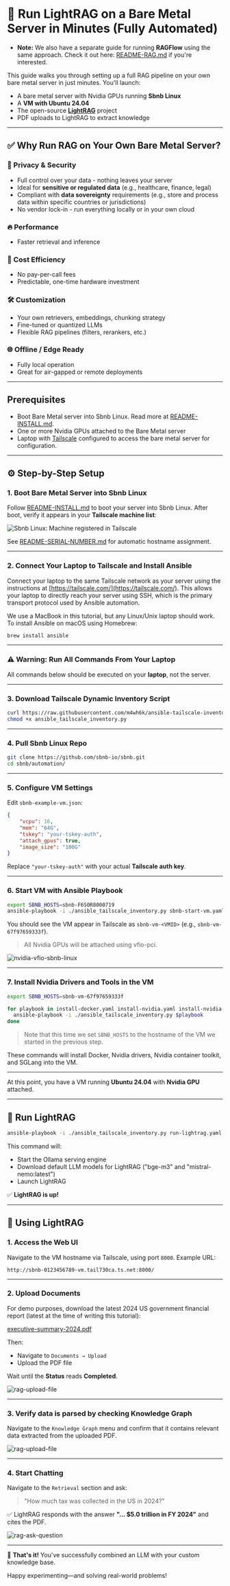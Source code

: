 
# 🚀 Run LightRAG on a Bare Metal Server in Minutes (Fully Automated)

* **Note:** We also have a separate guide for running **RAGFlow** using the same approach. Check it out here: [README-RAG.md](README-RAG.md) if you're interested.

This guide walks you through setting up a full RAG pipeline on your own bare metal server in just minutes. You'll launch:

- A bare metal server with Nvidia GPUs running **Sbnb Linux**
- A **VM with Ubuntu 24.04**
- The open-source [**LightRAG**](https://github.com/HKUDS/LightRAG) project
- PDF uploads to LightRAG to extract knowledge

---

## ✅ Why Run RAG on Your Own Bare Metal Server?

### 🔐 Privacy & Security
- Full control over your data - nothing leaves your server  
- Ideal for **sensitive or regulated data** (e.g., healthcare, finance, legal)  
- Compliant with **data sovereignty** requirements (e.g., store and process data within specific countries or jurisdictions)  
- No vendor lock-in - run everything locally or in your own cloud  

### 🔥 Performance
- Faster retrieval and inference

### 💸 Cost Efficiency
- No pay-per-call fees
- Predictable, one-time hardware investment

### 🛠️ Customization
- Your own retrievers, embeddings, chunking strategy
- Fine-tuned or quantized LLMs
- Flexible RAG pipelines (filters, rerankers, etc.)

### 🌐 Offline / Edge Ready
- Fully local operation
- Great for air-gapped or remote deployments

---

## Prerequisites

- Boot Bare Metal server into Sbnb Linux. Read more at [README-INSTALL.md](README-INSTALL.md).
- One or more Nvidia GPUs attached to the Bare Metal server
- Laptop with [Tailscale](https://tailscale.com/) configured to access the bare metal server for configuration.

---

## ⚙️ Step-by-Step Setup

### 1. Boot Bare Metal Server into Sbnb Linux

Follow [README-INSTALL.md](README-INSTALL.md) to boot your server into Sbnb Linux. After boot, verify it appears in your **Tailscale machine list**:

![Sbnb Linux: Machine registered in Tailscale](images/serial-number-tailscale.png)

See [README-SERIAL-NUMBER.md](README-SERIAL-NUMBER.md) for automatic hostname assignment.

---

### 2. Connect Your Laptop to Tailscale and Install Ansible

Connect your laptop to the same Tailscale network as your server using the instructions at [https://tailscale.com/](https://tailscale.com/). This allows your laptop to directly reach your server using SSH, which is the primary transport protocol used by Ansible automation.

We use a MacBook in this tutorial, but any Linux/Unix laptop should work.  
To install Ansible on macOS using Homebrew:

```sh
brew install ansible
```
---

### ⚠️ Warning: Run All Commands From Your Laptop

All commands below should be executed on your **laptop**, not the server.

---

### 3. Download Tailscale Dynamic Inventory Script

```sh
curl https://raw.githubusercontent.com/m4wh6k/ansible-tailscale-inventory/refs/heads/main/ansible_tailscale_inventory.py -O
chmod +x ansible_tailscale_inventory.py
```

---

### 4. Pull Sbnb Linux Repo

```sh
git clone https://github.com/sbnb-io/sbnb.git
cd sbnb/automation/
```

---

### 5. Configure VM Settings

Edit `sbnb-example-vm.json`:

```json
{
    "vcpu": 16,
    "mem": "64G",
    "tskey": "your-tskey-auth",
    "attach_gpus": true,
    "image_size": "100G"
}
```

Replace `"your-tskey-auth"` with your actual **Tailscale auth key**.

---

### 6. Start VM with Ansible Playbook

```sh
export SBNB_HOSTS=sbnb-F6S0R8000719
ansible-playbook -i ./ansible_tailscale_inventory.py sbnb-start-vm.yaml
```

You should see the VM appear in Tailscale as `sbnb-vm-<VMID>` (e.g., `sbnb-vm-67f97659333f`).

> All Nvidia GPUs will be attached using vfio-pci.

![nvidia-vfio-sbnb-linux](images/nvidia-vfio-sbnb-linux.png)

---

### 7. Install Nvidia Drivers and Tools in the VM

```bash
export SBNB_HOSTS=sbnb-vm-67f97659333f

for playbook in install-docker.yaml install-nvidia.yaml install-nvidia-container-toolkit.yaml; do
  ansible-playbook -i ./ansible_tailscale_inventory.py $playbook
done
```

> Note that this time we set `SBNB_HOSTS` to the hostname of the VM we started in the previous step.

These commands will install Docker, Nvidia drivers, Nvidia container toolkit, and SGLang into the VM.

---

At this point, you have a VM running **Ubuntu 24.04** with **Nvidia GPU** attached.

---

## 🔁 Run LightRAG

```bash
ansible-playbook -i ./ansible_tailscale_inventory.py run-lightrag.yaml
```

This command will:

- Start the Ollama serving engine
- Download default LLM models for LightRAG ("bge-m3" and "mistral-nemo:latest")
- Launch LightRAG

✅ **LightRAG is up!**

---

## 🧠 Using LightRAG

### 1. Access the Web UI

Navigate to the VM hostname via Tailscale, using port `8000`. Example URL:

```
http://sbnb-0123456789-vm.tail730ca.ts.net:8000/
```

---

### 2. Upload Documents

For demo purposes, download the latest 2024 US government financial report (latest at the time of writing this tutorial):  

[executive-summary-2024.pdf](https://www.fiscal.treasury.gov/files/reports-statements/financial-report/2024/executive-summary-2024.pdf)

Then:

- Navigate to `Documents → Upload`
- Upload the PDF file

Wait until the **Status** reads **Completed**.

![rag-upload-file](images/lightrag-upload-file.png)

---

### 3. Verify data is parsed by checking Knowledge Graph

Navigate to the `Knowledge Graph` menu and confirm that it contains relevant data extracted from the uploaded PDF.

![rag-upload-file](images/lightrag-knowledge-graph.png)

---

### 4. Start Chatting

Navigate to the `Retrieval` section and ask:

> "How much tax was collected in the US in 2024?"

✅ LightRAG responds with the answer **"... $5.0 trillion in FY 2024"** and cites the PDF.

![rag-ask-question](images/lightrag-ask-question.png)

---

🎉 **That's it!** You've successfully combined an LLM with your custom knowledge base.

Happy experimenting—and solving real-world problems!
